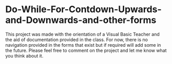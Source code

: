 # Do-While-For-Contdown-Upwards-and-Downwards-and-other-forms

This project was made with the orientation of a Visual Basic Teacher and the aid of documentation provided in the class.
For now, there is no navigation provided in the forms that exist but if required will add some in the future.
Please feel free to comment on the project and let me know what you think about it.
